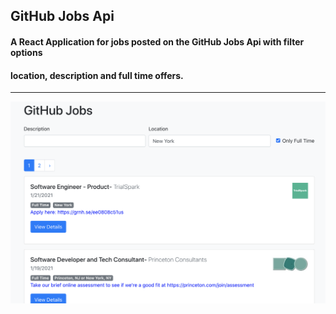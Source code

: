 
## GitHub Jobs Api
#### A React Application for jobs posted on the GitHub Jobs Api with filter options
#### location, description and full time offers.
<hr />
<img src="public/githubjobs.png">
